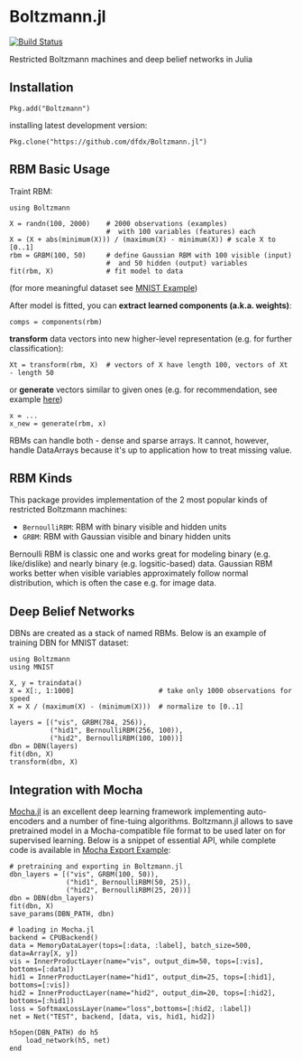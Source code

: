 
Boltzmann.jl
============

[![Build Status](https://travis-ci.org/dfdx/Boltzmann.jl.svg)](https://travis-ci.org/dfdx/Boltzmann.jl)

Restricted Boltzmann machines and deep belief networks in Julia

Installation
------------

    Pkg.add("Boltzmann")

installing latest development version: 

    Pkg.clone("https://github.com/dfdx/Boltzmann.jl")


RBM Basic Usage
---------------

Traint RBM:

    using Boltzmann

    X = randn(100, 2000)    # 2000 observations (examples) 
                            #  with 100 variables (features) each
    X = (X + abs(minimum(X))) / (maximum(X) - minimum(X)) # scale X to [0..1]
    rbm = GRBM(100, 50)     # define Gaussian RBM with 100 visible (input) 
                            #  and 50 hidden (output) variables
    fit(rbm, X)             # fit model to data 

(for more meaningful dataset see [MNIST Example](https://github.com/dfdx/Boltzmann.jl/blob/master/examples/mnistexample.jl))

After model is fitted, you can **extract learned components (a.k.a. weights)**: 

    comps = components(rbm)
    
**transform** data vectors into new higher-level representation (e.g. for further classification): 

    Xt = transform(rbm, X)  # vectors of X have length 100, vectors of Xt - length 50

or **generate** vectors similar to given ones (e.g. for recommendation, see example [here](https://github.com/dfdx/lastfm-rbm))

    x = ... 
    x_new = generate(rbm, x)

RBMs can handle both - dense and sparse arrays. It cannot, however, handle DataArrays because it's up to application how to treat missing value.


RBM Kinds
---------

This package provides implementation of the 2 most popular kinds of restricted Boltzmann machines: 

 - `BernoulliRBM`: RBM with binary visible and hidden units
 - `GRBM`: RBM with Gaussian visible and binary hidden units

Bernoulli RBM is classic one and works great for modeling binary (e.g. like/dislike) and nearly binary (e.g. logsitic-based) data. Gaussian RBM works better when visible variables approximately follow normal distribution, which is often the case e.g. for image data. 


Deep Belief Networks
--------------------

DBNs are created as a stack of named RBMs. Below is an example of training DBN for MNIST dataset:

    using Boltzmann
    using MNIST

    X, y = traindata()
    X = X[:, 1:1000]                     # take only 1000 observations for speed
    X = X / (maximum(X) - (minimum(X)))  # normalize to [0..1]

    layers = [("vis", GRBM(784, 256)),
              ("hid1", BernoulliRBM(256, 100)),
              ("hid2", BernoulliRBM(100, 100))]
    dbn = DBN(layers)
    fit(dbn, X)
    transform(dbn, X)


Integration with Mocha
----------------------

[Mocha.jl](https://github.com/pluskid/Mocha.jl) is an excellent deep learning framework implementing auto-encoders and a number of fine-tuing algorithms. Boltzmann.jl allows to save pretrained model in a Mocha-compatible file format to be used later on for supervised learning. Below is a snippet of essential API, while complete code is available in [Mocha Export Example](https://github.com/dfdx/Boltzmann.jl/blob/master/examples/mocha_export_example.jl):

    # pretraining and exporting in Boltzmann.jl
    dbn_layers = [("vis", GRBM(100, 50)),
                  ("hid1", BernoulliRBM(50, 25)),
                  ("hid2", BernoulliRBM(25, 20))]
    dbn = DBN(dbn_layers)
    fit(dbn, X)
    save_params(DBN_PATH, dbn)

    # loading in Mocha.jl
    backend = CPUBackend()
    data = MemoryDataLayer(tops=[:data, :label], batch_size=500, data=Array[X, y])
    vis = InnerProductLayer(name="vis", output_dim=50, tops=[:vis], bottoms=[:data])
    hid1 = InnerProductLayer(name="hid1", output_dim=25, tops=[:hid1], bottoms=[:vis])
    hid2 = InnerProductLayer(name="hid2", output_dim=20, tops=[:hid2], bottoms=[:hid1])
    loss = SoftmaxLossLayer(name="loss",bottoms=[:hid2, :label])
    net = Net("TEST", backend, [data, vis, hid1, hid2])

    h5open(DBN_PATH) do h5
        load_network(h5, net)
    end



